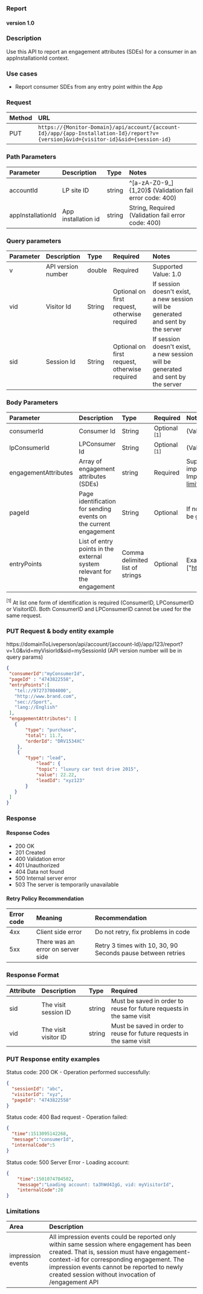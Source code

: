 ### Report 
#### version 1.0

### Description
Use this API to report an engagement attributes (SDEs) for a consumer in an appInstallationId context.

### Use cases
* Report consumer SDEs from any entry point within the App

### Request

| Method | URL |
| :--- | :--- |
|PUT|`https://{Monitor-Domain}/api/account/{account-Id}/app/{app-Installation-Id}/report?v={version}&vid={visitor-id}&sid={session-id}` |

### Path Parameters
| Parameter | Description | Type | Notes |
| :--- | :--- | :--- | :--- |
| accountId | LP site ID | string | ^[a-zA-Z0-9_]{1,20}$ (Validation fail error code: 400) |
| appInstallationId | App installation id | string | String, Required (Validation fail error code: 400) |

### Query parameters
| Parameter | Description | Type | Required | Notes |
| :--- | :--- | :--- | :--- | :--- |
| v | API version number | double | Required | Supported Value: 1.0  |
| vid | Visitor Id | String | Optional on first request, otherwise required | If session doesn't exist, a new session will be generated and sent by the server |
| sid | Session Id | String | Optional on first request, otherwise required | If session doesn't exist, a new session will be generated and sent by the server |

### Body Parameters
| Parameter | Description | Type | Required | Notes |
| :--- | :--- | :--- | :--- | :--- |
| consumerId | Consumer Id | String | Optional <sup>[1]</sup> | (Validation fail error code: 400)  |
| lpConsumerId | LPConsumer Id | String | Optional <sup>[1]</sup> | (Validation fail error code: 400)  |
| engagementAttributes | Array of engagement attributes (SDEs) | string | Required | Supported all SDEs including the impression events (inherited from ImpressionEventBase), see [limitations](#limitations) item below |
| pageId | Page identification for sending events on the current engagement | String | Optional | If not provided a random  pageId will be generated
| entryPoints | List of entry points in the external system relevant for the engagement | Comma delimited list of strings | Optional | Example: ["http://one.url","tel://972672626"] |
<sup>[1]</sup> At list one form of identification is required (ConsumerID, LPConsumerID or VisitorID). Both ConsumerID and LPConsumerID cannot be used for the same request.

### PUT Request & body entity example
https://domainToLiveperson/api/account/{account-Id}/app/123/report?v=1.0&vid=myVisiorId&sid=mySessionId
(API version number will be in query params)
```json
{
 "consumerId":"myConsumerId",
 "pageId" : "4743822558",
 "entryPoints":[
   "tel://972737004000",
   "http://www.brand.com",
   "sec://Sport",
   "lang://English"
 ],
 "engagementAttributes": [
   {
       "type": "purchase",
       "total": 11.7,
       "orderId": "DRV1534XC"
	},
	{
       "type": "lead",
           "lead": {
           "topic": "luxury car test drive 2015",
           "value": 22.22,
           "leadId": "xyz123"
       }
   }
 ]
}
```
### Response 
#### Response Codes
* 200 OK
* 201 Created
* 400 Validation error
* 401 Unauthorized
* 404 Data not found
* 500 Internal server error
* 503 The server is temporarily unavailable

#### Retry Policy Recommendation
| Error code | Meaning | Recommendation |
| :--- | :--- | :--- |
| 4xx | Client side error | Do not retry, fix problems in code |
| 5xx | There was an error on server side | Retry 3 times with 10, 30, 90 Seconds pause between retries |

### Response Format
| Attribute | Description | Type | Required|
| :--- | :--- | :--- | :--- |
| sid | The visit session ID| string | Must be saved in order to reuse for future requests in the same visit  |
| vid | The visit visitor ID | string | Must be saved in order to reuse for future requests in the same visit |

### PUT Response entity examples
Status code: 200 OK - Operation performed successfully:
```json
{
  "sessionId": "abc",
  "visitorId": "xyz",
  "pageId": "4743822558"
}
```
Status code: 400 Bad request - Operation failed:
```json
{
  "time":1513095142268,
  "message":"consumerId",
  "internalCode":5
}
```
Status code: 500 Server Error - Loading account:
```json
{
    "time":1501074704502,
    "message":"Loading account: ta3hWd4IgG, vid: myVisitorId",
    "internalCode":20
}
```

### Limitations
| Area | Description |
| :--- | :--- |
| impression events | All impression events could be reported only within same session where engagement has been created. That is, session must have engagement-context-id for corresponding engagement. The impression events cannot be reported to newly created session without invocation of /engagement API |
